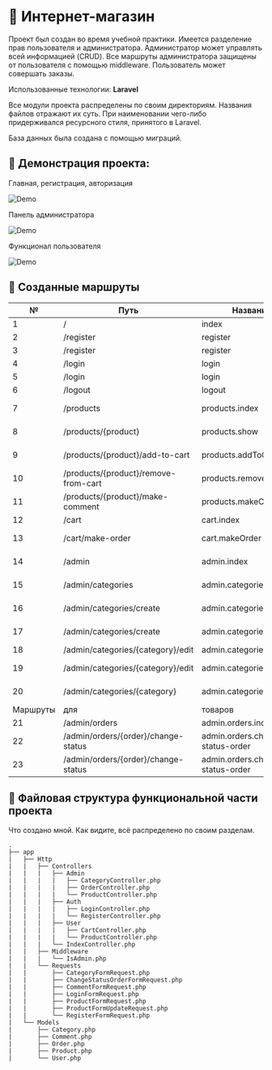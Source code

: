 # :shopping_cart: Интернет-магазин

Проект был создан во время учебной практики. Имеется разделение прав пользователя и администратора. Администратор может управлять всей информацией (CRUD). Все маршруты администратора защищены от пользователя с помощью middleware. Пользователь может совершать заказы.

Использованные технологии: **Laravel**

Все модули проекта распределены по своим директориям. Названия файлов отражают их суть. При наименовании чего-либо придерживался ресурсного стиля, принятого в Laravel.

База данных была создана с помощью миграций.

## :cinema: Демонстрация проекта:

Главная, регистрация, авторизация

![Demo](https://media.giphy.com/media/MxZu5slmYQbboSZUcJ/giphy.gif)

Панель администратора

![Demo](https://media.giphy.com/media/3khWwwprdQDrlRQWAZ/giphy.gif)

Функционал пользователя

![Demo](https://media.giphy.com/media/QWfT5nBOuM2tNhapmm/giphy.gif)

## :twisted_rightwards_arrows: Созданные маршруты

| № | Путь | Название | Http метод | Middleware | Контроллер, метод |
| --- | --- | --- | --- | --- | --- |
| 1 | / | index | GET | x | IndexController, index |
| 2 | /register | register | GET | guest | RegisterController, index |
| 3 | /register | register | POST | guest | RegisterController, store |
| 4 | /login | login | GET | guest | LoginController, index |
| 5 | /login | login | POST | guest | LoginController, login |
| 6 | /logout | logout | GET | auth | LoginController, logout |
| 7 | /products | products.index | GET | x | User\ProductController, index |
| 8 | /products/{product} | products.show | GET | x | User\ProductController, show |
| 9 | /products/{product}/add-to-cart | products.addToCart | POST | auth | User\ProductController, addProductToCart |
| 10 | /products/{product}/remove-from-cart | products.removeFromCart | POST | auth | User\ProductController, removeProductFromCart |
| 11 | /products/{product}/make-comment | products.makeComment | POST | auth | CommentController, store |
| 12 | /cart | cart.index | GET | auth | CartController, index |
| 13 | /cart/make-order | cart.makeOrder | POST | auth | CartController, makeOrder |
| 14 | /admin | admin.index | GET | auth, admin | IndexController, dashboard |
| 15 | /admin/categories | admin.categories.index | GET | auth, admin | CategoryController, index |
| 16 | /admin/categories/create | admin.categories.create | GET | auth, admin | CategoryController, create |
| 17 | /admin/categories/create | admin.categories.create | POST | auth, admin | CategoryController, store |
| 18 | /admin/categories/{category}/edit | admin.categories.edit | GET | auth, admin | CategoryController, edit |
| 19 | /admin/categories/{category}/edit | admin.categories.edit | PUT | auth, admin | CategoryController, update |
| 20 | /admin/categories/{category} | admin.categories.destroy | DELETE | auth, admin | CategoryController, destroy |
| Маршруты | для | товаров | аналогичны |  |  |
| 21 | /admin/orders | admin.orders.index | GET | auth, admin | OrderController, index |
| 22 | /admin/orders/{order}/change-status | admin.orders.change-status-order | GET | auth, admin | OrderController, edit |
| 23 | /admin/orders/{order}/change-status | admin.orders.change-status-order | POST | auth, admin | OrderController, update |

## :deciduous_tree: Файловая структура функциональной части проекта

Что создано мной. Как видите, всё распределено по своим разделам.
```
.
├── app
|   ├── Http
|   |   ├── Controllers
|   |   |   ├── Admin
|   |   |   |   ├── CategoryController.php
|   |   |   |   ├── OrderController.php
|   |   |   |   └── ProductController.php
|   |   |   ├── Auth
|   |   |   |   ├── LoginController.php
|   |   |   |   └── RegisterController.php
|   |   |   ├── User
|   |   |   |   ├── CartController.php
|   |   |   |   └── ProductController.php
|   |   |   └── IndexController.php
|   |   ├── Middleware
|   |   |   └── IsAdmin.php
|   |   └── Requests
|   |       ├── CategoryFormRequest.php
|   |       ├── ChangeStatusOrderFormRequest.php
|   |       ├── CommentFormRequest.php
|   |       ├── LoginFormRequest.php
|   |       ├── ProductFormRequest.php
|   |       ├── ProductFormUpdateRequest.php
|   |       └── RegisterFormRequest.php
|   └── Models
|       ├── Category.php
|       ├── Comment.php
|       ├── Order.php
|       ├── Product.php
|       └── User.php
```
